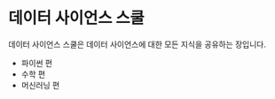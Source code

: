 데이터 사이언스 스쿨
==============================================================================

데이터 사이언스 스쿨은 데이터 사이언스에 대한 모든 지식을 공유하는 장입니다.

* 파이썬 편
* 수학 편
* 머신러닝 편
